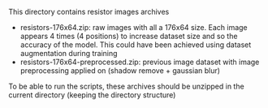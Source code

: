 This directory contains resistor images archives

* resistors-176x64.zip: raw images with all a 176x64 size. Each image appears 4 times (4 positions) to increase dataset size and so the accuracy of the model. This could have been achieved using dataset augmentation during training
* resistors-176x64-preprocessed.zip: previous image dataset with image preprocessing applied on (shadow remove + gaussian blur)

To be able to run the scripts, these archives should be unzipped in the current directory (keeping the directory structure) 
